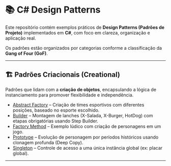 # 📚 C# Design Patterns

Este repositório contém exemplos práticos de **Design Patterns (Padrões de Projeto)** implementados em **C#**, com foco em clareza, organização e aplicação real.

Os padrões estão organizados por categorias conforme a classificação da **Gang of Four (GoF)**.

---

## 🏗️ Padrões Criacionais (Creational)

Padrões que lidam com a **criação de objetos**, encapsulando a lógica de instanciamento para promover flexibilidade e independência.

- [Abstract Factory](./Creational/AbstractFactory/Readme.md) – Criação de times esportivos com diferentes posições, baseado no esporte escolhido.
- [Builder](./Creational/Builder/Readme.md) – Montagem de lanches (X-Salada, X-Burger, HotDog) com etapas obrigatórias usando Step Builder.
- [Factory Method](./Creational/FactoryMethod/Readme.md) – Exemplo lúdico com criação de personagens em um jogo.
- [Prototype](./Creational/Prototype/Readme.md) – Evolução de personagem por períodos históricos usando clonagem profunda (Deep Copy).
- [Singleton](./Creational/Singleton/Readme.md) – Controle de acesso a uma única instância global (ex: placar global).

---

##
